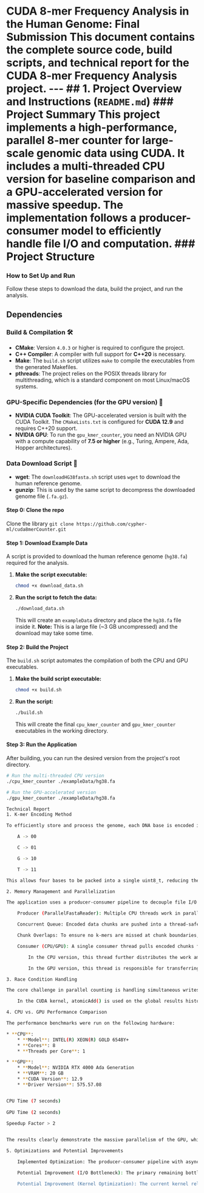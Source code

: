 # CUDA 8-mer Frequency Analysis in the Human Genome: Final Submission  This document contains the complete source code, build scripts, and technical report for the CUDA 8-mer Frequency Analysis project.  ---  ## 1. Project Overview and Instructions (`README.md`)  ### Project Summary This project implements a high-performance, parallel 8-mer counter for large-scale genomic data using CUDA. It includes a multi-threaded CPU version for baseline comparison and a GPU-accelerated version for massive speedup. The implementation follows a producer-consumer model to efficiently handle file I/O and computation.  ### Project Structure 


### How to Set Up and Run

Follow these steps to download the data, build the project, and run the analysis.

## Dependencies

### Build & Compilation 🛠️

* **CMake**: Version `4.0.3` or higher is required to configure the project.
* **C++ Compiler**: A compiler with full support for **C++20** is necessary.
* **Make**: The `build.sh` script utilizes `make` to compile the executables from the generated Makefiles.
* **pthreads**: The project relies on the POSIX threads library for multithreading, which is a standard component on most Linux/macOS systems.

### GPU-Specific Dependencies (for the GPU version) 🚀

* **NVIDIA CUDA Toolkit**: The GPU-accelerated version is built with the CUDA Toolkit. The `CMakeLists.txt` is configured for **CUDA 12.9** and requires C++20 support.
* **NVIDIA GPU**: To run the `gpu_kmer_counter`, you need an NVIDIA GPU with a compute capability of **7.5 or higher** (e.g., Turing, Ampere, Ada, Hopper architectures).

### Data Download Script 🧬

* **wget**: The `downloadHG38fasta.sh` script uses `wget` to download the human reference genome.
* **gunzip**: This is used by the same script to decompress the downloaded genome file (`.fa.gz`).

#### Step 0: Clone the repo

Clone the library `git clone https://github.com/cypher-ml/cuda8merCounter.git`

#### Step 1: Download Example Data

A script is provided to download the human reference genome (`hg38.fa`) required for the analysis.

1.  **Make the script executable:**
    ```bash
    chmod +x download_data.sh
    ```

2.  **Run the script to fetch the data:**
    ```bash
    ./download_data.sh
    ```
    This will create an `exampleData` directory and place the `hg38.fa` file inside it. **Note:** This is a large file (~3 GB uncompressed) and the download may take some time.

#### Step 2: Build the Project

The `build.sh` script automates the compilation of both the CPU and GPU executables.

1.  **Make the build script executable:**
    ```bash
    chmod +x build.sh
    ```

2.  **Run the script:**
    ```bash
    ./build.sh
    ```
    This will create the final `cpu_kmer_counter` and `gpu_kmer_counter` executables in the working directory.

#### Step 3: Run the Application

After building, you can run the desired version from the project's root directory.

```bash
# Run the multi-threaded CPU version
./cpu_kmer_counter ./exampleData/hg38.fa

# Run the GPU-accelerated version
./gpu_kmer_counter ./exampleData/hg38.fa

Technical Report
1. K-mer Encoding Method

To efficiently store and process the genome, each DNA base is encoded into 2 bits:

    A -> 00

    C -> 01

    G -> 10

    T -> 11

This allows four bases to be packed into a single uint8_t, reducing the total memory footprint of the genome sequence by 4x. This compact representation is also ideal for fast bitwise manipulation on the GPU, where each 8-mer can be represented as a 16-bit integer (8 k-mers * 2 bits/k-mer), which serves as a direct index into the results histogram.

2. Memory Management and Parallelization

The application uses a producer-consumer pipeline to decouple file I/O from computation, ensuring the processing units (CPU cores or the GPU) are not left idle waiting for data.

    Producer (ParallelFastaReader): Multiple CPU threads work in parallel to read large chunks from the FASTA file. Each thread is responsible for cleaning the sequence (removing headers and non-ACTG characters) and applying the 2-bit encoding.

    Concurrent Queue: Encoded data chunks are pushed into a thread-safe concurrent queue, which acts as a buffer between the producers and the consumer.

    Chunk Overlaps: To ensure no k-mers are missed at chunk boundaries, each chunk (except the first) is prepended with the last K-1 bases of the previous chunk. This redundant data is skipped during processing to prevent double-counting.

    Consumer (CPU/GPU): A single consumer thread pulls encoded chunks from the queue.

        In the CPU version, this thread further distributes the work among available CPU cores.

        In the GPU version, this thread is responsible for transferring the chunk to GPU memory (cudaMemcpyAsync) and launching the count_kmers_kernel. CUDA streams are used to overlap data transfers with kernel execution for maximum efficiency.

3. Race Condition Handling

The core challenge in parallel counting is handling simultaneous writes to the same k-mer index. This project uses atomic operations to guarantee thread safety.

    In the CUDA kernel, atomicAdd() is used on the global results histogram stored in GPU memory. This ensures that when multiple threads find the same k-mer, the master count is incremented safely without data loss or corruption.

4. CPU vs. GPU Performance Comparison

The performance benchmarks were run on the following hardware:

* **CPU**:
    * **Model**: INTEL(R) XEON(R) GOLD 6548Y+
    * **Cores**: 8
    * **Threads per Core**: 1

* **GPU**:
    * **Model**: NVIDIA RTX 4000 Ada Generation
    * **VRAM**: 20 GB
    * **CUDA Version**: 12.9
    * **Driver Version**: 575.57.08


CPU Time (7 seconds)
	
GPU Time (2 seconds)
	
Speedup Factor > 2


The results clearly demonstrate the massive parallelism of the GPU, which provides a significant speedup over the multi-threaded CPU implementation for this compute-bound task.

5. Optimizations and Potential Improvements

    Implemented Optimization: The producer-consumer pipeline with asynchronous operations is the key optimization, effectively hiding I/O latency and keeping the GPU saturated.

    Potential Improvement (I/O Bottleneck): The primary remaining bottleneck is the data transfer from system RAM to GPU VRAM. For ultimate performance on compatible systems (Linux with NVMe SSDs), this could be eliminated by using NVIDIA's GPUDirect Storage. This technology allows data to be read directly from the NVMe drive into GPU memory, bypassing the CPU and system RAM entirely and maximizing I/O throughput.

    Potential Improvement (Kernel Optimization): The current kernel relies heavily on atomic operations, which can cause serialization. An alternative approach would be for each thread block to use its fast, on-chip shared memory to build a private histogram. These private histograms would then be merged into the global histogram in a final, much smaller step, significantly reducing contention on global memory.